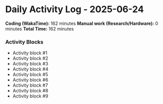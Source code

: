 # Daily Activity Log - 2025-06-24

**Coding (WakaTime):** 162 minutes
**Manual work (Research/Hardware):** 0 minutes
**Total Time:** 162 minutes

### Activity Blocks
- Activity block #1
- Activity block #2
- Activity block #3
- Activity block #4
- Activity block #5
- Activity block #6
- Activity block #7
- Activity block #8
- Activity block #9
